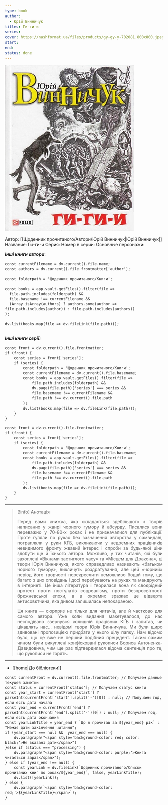 ```yaml
---
type: book
author:
  - Юрій Винничук
titles: Ги-ги-и
series: 
cover: https://nashformat.ua/files/products/gy-gy-y-702081.800x800.jpeg?230802040955
start: 
end: 
status: done
---
```

![cover|150](media/cover!150-282.jpg)

Автор: [[Щоденник прочитаного/Автори/Юрій Винничук|Юрій Винничук]]
Название: Ги-ги-и
Серия:
Номер в серии:
Основные персонажи:

***Інші книги автора***:
```dataviewjs
const currentFilename = dv.current().file.name;
const authors = dv.current().file.frontmatter['author'];

const folderpath = 'Щоденник прочитаного/Книги';

const books = app.vault.getFiles().filter(file =>
  file.path.includes(folderpath) &&
  file.basename !== currentFilename &&
  (Array.isArray(authors) ? authors.some(author => file.path.includes(author)) : file.path.includes(authors))
);

dv.list(books.map(file => dv.fileLink(file.path)));


```
***Інші книги серії:***
```dataviewjs
const front = dv.current().file.frontmatter;
if (front) {
	const series = front['series'];
	if (series) {
		const folderpath = 'Щоденник прочитаного/Книги';
		const currentFilename = dv.current().file.basename;
		const books = app.vault.getFiles().filter(file =>  
			file.path.includes(folderpath) && 
			dv.page(file.path)['series'] === series && 
			file.basename !== currentFilename &&
			file.path !== dv.current().file.path 
		);
		dv.list(books.map(file => dv.fileLink(file.path)));
	}
}

```

```dataviewjs
const front = dv.current().file.frontmatter;
if (front) {
	const series = front['series'];
	if (series) {
		const folderpath = 'Щоденник прочитаного/Книги';
		const currentFilename = dv.current().file.basename;
		const books = app.vault.getFiles().filter(file =>  
			file.path.includes(folderpath) && 
			dv.page(file.path)['series'] === series && 
			file.basename !== currentFilename &&
			file.path !== dv.current().file.path 
		);
		dv.list(books.map(file => dv.fileLink(file.path)));
	}
}

```

---
>[!info] Анотація
><p align="justify">Перед вами книжка, яка складається здебільшого з творів написаних у жанрі чорного гумору й абсурду. Писалися вони переважно у 70-80-х роках і не призначалися для публікації. Проте гуляли по руках без зазначення авторства у самвидаві, потрапляли у руки КҐБ, викликаючи у недремних працівників невидимого фронту жвавий інтерес і спроби за будь-якої ціни здобути ще й їхнього автора. Можливо, у тих читачів, які були захоплені «Вікнами застиглого часу» та «Місцем для Дракона», ці твори Юрія Винничука, якого справедливо називають «батьком чорного гумору», викличуть роздратування, але цей «чорний» період його творчості перекреслити неможливо бодай тому, що багато з цих оповідань і досі перебувають на руках та мандрують в інтернеті. Це інша література і творилася вона як своєрідний протест проти постулатів соцреалізму, проти безпросвітності брєжнєвської епохи, а в окремих зразках це відверта антисовєтчина, яка дивом залишилась непокараною.</p>
>
><p align="justify">Ця книга — сюрприз не тільки для читачів, але й частково для самого автора. Уже коли видання макетувалося, до нас несподівано звернувся колишній працівник КҐБ і запитав, чи цікавлять нас… невідомі твори Юрія Винничука. Ми були щиро здивовані пропозицією придбати у нього цілу папку. Нам відомо було, що це вже не перший подібний прецедент. Таким самим чином були викуплені конфісковані рукописи Бориса Антоненка-Давидовича, чим ще раз підтвердилася відома сентенція про те, що рукописи не горять.</p>

___
- [[home|До бібліотеки]]

```dataviewjs
const currentFront = dv.current().file.frontmatter; // Получаем данные текущей заметки 
const status = currentFront['status']; // Получаем статус книги 
const year_start = currentFront['start'] ? parseInt(currentFront['start'].split('-')[0]) : null; // Получаем год, если есть дата начала 
const year_end = currentFront['end'] ? parseInt(currentFront['end'].split('-')[0]) : null; // Получаем год, если есть дата окончания 
const yearLinkTitle = year_end ? `Що я прочитав за ${year_end} рік` : "Немає дати закінчення читання"; 
if (year_start === null &&  year_end === null) {
	dv.paragraph("<span style='background-color: red; color: black;'>Не вказані дати</span>")
}else if (status === "processing") { 
	dv.paragraph("<span style='background-color: purple;'>Книга читається зараз</span>");
} else if (year_end !== null) { 
	const yearLink = dv.fileLink(`Щоденник прочитаного/Списки прочитаних книг по роках/${year_end}`, false, yearLinkTitle); 
	dv.list([yearLink]); 
} else { 
	dv.paragraph(`<span style='background-color: red;'>${yearLinkTitle}</span>`);
}
```
